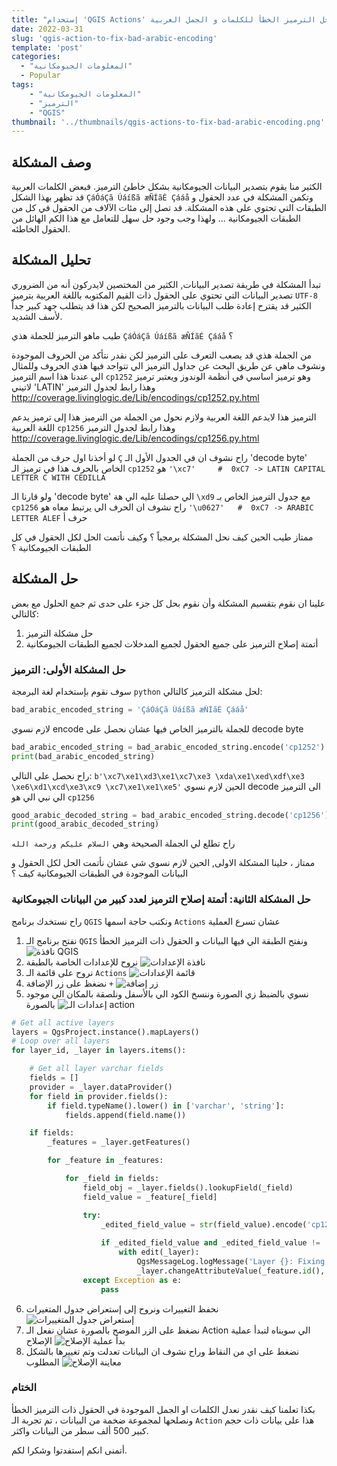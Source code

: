 ```yaml
---
title: "إستخدام 'QGIS Actions' لحل الترميز الخطأ للكلمات و الجمل العربية"
date: 2022-03-31
slug: 'qgis-action-to-fix-bad-arabic-encoding'
template: 'post'
categories:
  - "المعلومات الجيومكانية"
  - Popular
tags: 
    - "المعلومات الجيومكانية"
    - "الترميز"
    - "QGIS"
thumbnail: '../thumbnails/qgis-actions-to-fix-bad-arabic-encoding.png'
---
```



## وصف المشكلة

الكثير منا يقوم بتصدير البيانات الجيومكانية بشكل خاطئ الترميز. فبعض الكلمات العربية قد تظهر بهذا الشكل `ÇáÓáÇã Úáíßã æÑÍãÉ Çááå` وتكمن المشكلة في عدد الحقول و الطبقات التي تحتوي على هذه المشكلة. قد تصل إلى مئات اﻵلاف من الحقول في كل من الطبقات الجيومكانية ... ولهذا وجب وجود حل سهل للتعامل مع هذا الكم الهائل من الحقول الخاطئه.


## تحليل المشكلة

تبدأ المشكلة في طريقة تصدير البيانات, الكثير من المختصين لايدركون أنه من الضروري تصدير البيانات التي تحتوي على
الحقول ذات القيم المكتوبه باللغة العربية بترميز `UTF-8` الكثير قد يقترح إعادة طلب البيانات بالترميز الصحيح لكن هذا قد يتطلب
جهد كبير جداً لأسف الشديد. 

طيب ماهو الترميز للجملة هذي `ÇáÓáÇã Úáíßã æÑÍãÉ Çááå` ؟

من الجملة هذي قد يصعب التعرف على الترميز لكن نقدر نتأكد من الحروف الموجودة ونشوف ماهي
عن طريق البحث عن جداول الترميز الي تتواجد فيها هذي الحروف وللمثال الي عندنا 
هذا اسم الترميز `cp1252` وهو ترميز اساسي في أنظمة الوندوز ويعتبر ترميز لاتيني 'LATIN' 
وهذا رابط لجدول الترميز http://coverage.livinglogic.de/Lib/encodings/cp1252.py.html

الترميز هذا لايدعم اللغة العربية ولازم نحول من الجملة من الترميز هذا إلى ترميز يدعم اللغة العربية `cp1256` 
وهذا رابط لجدول الترميز http://coverage.livinglogic.de/Lib/encodings/cp1256.py.html

لو أخذنا اول حرف من الجملة `Ç` راح نشوف ان في الجدول الأول الـ 'decode byte' الخاص بالحرف هذا في ترميز الـ `cp1252` 
هو `'\xc7'     #  0xC7 -> LATIN CAPITAL LETTER C WITH CEDILLA`

ولو قارنا الـ 'decode byte' الي حصلنا عليه الي هة `\xd9` مع جدول الترميز الخاص بـ `cp1256` راح نشوف ان الحرف الي يرتبط معاه هو
`'\u0627'   #  0xC7 -> ARABIC LETTER ALEF` حرف أ

ممتاز طيب الحين كيف نحل المشكلة برمجياً ؟ وكيف نأتمت الحل لكل الحقول في كل الطبقات الجيومكانية ؟

## حل المشكلة

علينا ان نقوم بتقسيم المشكلة وأن نقوم بحل كل جزء على حدى ثم جمع الحلول مع بعض كالتالي:
1. حل مشكلة الترميز
2. أتمتة إصلاح الترميز على جميع الحقول لجميع المدخلات لجميع الطبقات الجيومكانية


### حل المشكلة الأولى: الترميز
سوف نقوم بإستخدام لغة البرمجة `python` لحل مشكلة الترميز كالتالي: 

```python
bad_arabic_encoded_string = 'ÇáÓáÇã Úáíßã æÑÍãÉ Çááå'
```
لازم نسوي encode للجملة بالترميز الخاص فيها عشان نحصل على decode byte
```python
bad_arabic_encoded_string = bad_arabic_encoded_string.encode('cp1252')
print(bad_arabic_encoded_string)
```
راح نحصل على التالي: `b'\xc7\xe1\xd3\xe1\xc7\xe3 \xda\xe1\xed\xdf\xe3 \xe6\xd1\xcd\xe3\xc9 \xc7\xe1\xe1\xe5'`
الحين لازم نسوي decode الى الترميز الي نبي الي هو `cp1256`
```python
good_arabic_decoded_string = bad_arabic_encoded_string.decode('cp1256')
print(good_arabic_decoded_string)
```
راح تطلع لي الجملة الصحيحة وهي `السلام عليكم ورحمة الله`

ممتاز ، حلينا المشكلة الاولى, الحين لازم نسوي شي عشان نأتمت الحل لكل الحقول و البيانات الموجودة في الطبقات الجيومكانية كيف ؟ 

### حل المشكلة الثانية: أتمتة إصلاح الترميز لعدد كبير من البيانات الجيومكانية
راح نستخدك برنامج `QGIS` ونكتب حاجة اسمها `Actions` عشان تسرع العملية 
1. نفتح برنامج الـ `QGIS` ونفتح الطبقة الي فيها البيانات و الحقول ذات الترميز الخطأ
![نافذة QGIS](../images/qgis-actions-to-fix-bad-arabic-encoded-string/1.png "نافذة QGIS")
2. نروح للإعدادات الخاصة بالطبقة 
![نافذة الإعدادات](../images/qgis-actions-to-fix-bad-arabic-encoded-string/2.png "نافذة الإعدادات")
3. نروح على قائمة الـ `Actions`
![قائمة الإعدادات](../images/qgis-actions-to-fix-bad-arabic-encoded-string/3.png "قائمة الإعدادات")
4. نضغظ على زر الإضافة `+`
![زر إضافة](../images/qgis-actions-to-fix-bad-arabic-encoded-string/4.png "زر إضافة")
5. نسوي بالضبظ زي الصورة وننسخ الكود الي بالأسفل ونلصقة بالمكان الي موجود بالصورة
![إعدادات الـ action](../images/qgis-actions-to-fix-bad-arabic-encoded-string/5.png "إعدادات الـ action")
```python
# Get all active layers
layers = QgsProject.instance().mapLayers()
# Loop over all layers
for layer_id, _layer in layers.items():

    # Get all layer varchar fields
    fields = []
    provider = _layer.dataProvider()
    for field in provider.fields():
        if field.typeName().lower() in ['varchar', 'string']:
            fields.append(field.name())

    if fields:
        _features = _layer.getFeatures()

        for _feature in _features:

            for _field in fields:
                field_obj = _layer.fields().lookupField(_field)
                field_value = _feature[_field]

                try:
                    _edited_field_value = str(field_value).encode('cp1252').decode('cp1256')
                    
                    if _edited_field_value and _edited_field_value != 'NULL' and field_value != _edited_field_value:
                        with edit(_layer):
                            QgsMessageLog.logMessage('Layer {}: Fixing value from {} --->  {}'.format(_layer.name(), field_value, _edited_field_value))
                            _layer.changeAttributeValue(_feature.id(), field_obj, _edited_field_value)
                except Exception as e:
                    pass
```
6. نحفظ التغييرات ونروح إلى إستعراض جدول المتغيرات 
![إستعراض جدول المتغييرات](../images/qgis-actions-to-fix-bad-arabic-encoded-string/6.png "إستعراض جدول المتغييرات")
7. نضغظ على الزر الموضح بالصورة عشان نفعل الـ Action الي سويناه لتبدأ عملية الإصلاح
![بدأ عملية الإصلاح](../images/qgis-actions-to-fix-bad-arabic-encoded-string/7.png "بدأ عملية الإصلاح")
8. نضغط على اي من النقاط وراح نشوف ان البيانات تعدلت وتم تغييرها بالشكل المطلوب
![معاينة الإصلاح](../images/qgis-actions-to-fix-bad-arabic-encoded-string/8.png "معاينة الإصلاح")

### الختام
بكذا تعلمنا كيف نقدر نعدل الكلمات او الجمل الموجودة في الحقول ذات الترميز الخطأ ونصلحها لمجموعة ضخمة من البيانات ، تم تجربة الـ `Action` هذا على بيانات ذات حجم كبير 500 ألف سطر من البيانات واكثر.

أتمنى انكم إستفدتوا وشكرا لكم.

<Author slug="malnajdi" />